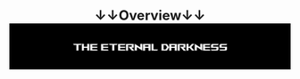 <div align="center" style="font-size: 24px; font-weight: bold;">
  ↓↓Overview↓↓
  <br />
  <img src="https://raw.githubusercontent.com/disahere/The-Eternal-Darkness/main/The%20Eternal%20Darkness.jpg" alt="NullReferenceException" />
  <br />
</div>
